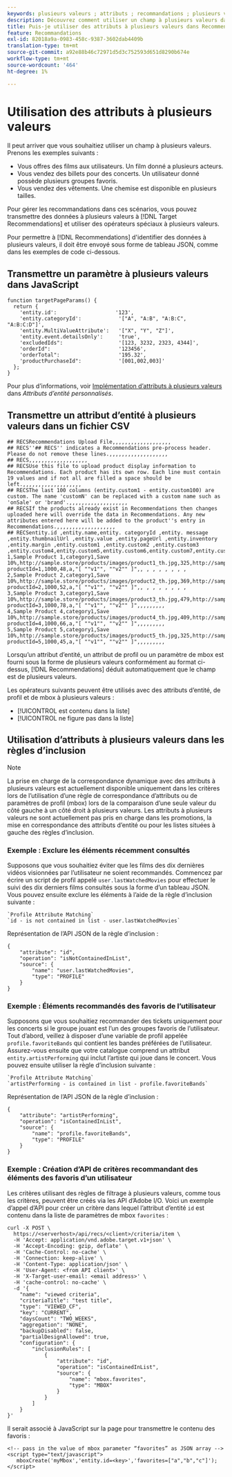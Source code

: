 ```yaml
---
keywords: plusieurs valeurs ; attributs ; recommandations ; plusieurs valeurs ; plusieurs valeurs ; plusieurs valeurs
description: Découvrez comment utiliser un champ à plusieurs valeurs dans Adobe [!DNL Target] Recommendations à l’aide d’opérateurs spéciaux à plusieurs valeurs, par exemple lorsque vous recommandez des films avec plusieurs acteurs.
title: Puis-je utiliser des attributs à plusieurs valeurs dans Recommendations ?
feature: Recommandations
exl-id: 82018a9a-0983-458c-9387-3602dab4409b
translation-type: tm+mt
source-git-commit: a92e88b46c72971d5d3c752593d651d8290b674e
workflow-type: tm+mt
source-wordcount: '464'
ht-degree: 1%

---
```


# Utilisation des attributs à plusieurs valeurs

Il peut arriver que vous souhaitiez utiliser un champ à plusieurs valeurs. Prenons les exemples suivants :

* Vous offres des films aux utilisateurs. Un film donné a plusieurs acteurs.
* Vous vendez des billets pour des concerts. Un utilisateur donné possède plusieurs groupes favoris.
* Vous vendez des vêtements. Une chemise est disponible en plusieurs tailles.

Pour gérer les recommandations dans ces scénarios, vous pouvez transmettre des données à plusieurs valeurs à [!DNL Target Recommendations] et utiliser des opérateurs spéciaux à plusieurs valeurs.

Pour permettre à [!DNL Recommendations] d&#39;identifier des données à plusieurs valeurs, il doit être envoyé sous forme de tableau JSON, comme dans les exemples de code ci-dessous.

## Transmettre un paramètre à plusieurs valeurs dans JavaScript

```
function targetPageParams() { 
  return { 
    'entity.id':                   '123', 
    'entity.categoryId':            '["A", "A:B", "A:B:C", "A:B:C:D"]',        
    'entity.MultiValueAttribute':   '["X", "Y", "Z"]', 
    'entity.event.detailsOnly':     'true', 
    'excludedIds":                  '[123, 3232, 2323, 4344]', 
    'orderId":                      '123456', 
    'orderTotal":                   '195.32', 
    'productPurchaseId":            '[001,002,003]' 
  }; 
}
```

Pour plus d’informations, voir [Implémentation d’attributs à plusieurs valeurs](/help/c-recommendations/c-products/custom-entity-attributes.md#section_80FEFE49E8AF415D99B739AA3CBA2A14) dans *Attributs d’entité personnalisés*.

## Transmettre un attribut d’entité à plusieurs valeurs dans un fichier CSV

```
## RECSRecommendations Upload File,,,,,,,,,,,,,,,,,,,
## RECS''## RECS'' indicates a Recommendations pre-process header. Please do not remove these lines.,,,,,,,,,,,,,,,,,,,
## RECS,,,,,,,,,,,,,,,,,,,
## RECSUse this file to upload product display information to Recommendations. Each product has its own row. Each line must contain 19 values and if not all are filled a space should be left.,,,,,,,,,,,,,,,,,,,
## RECSThe last 100 columns (entity.custom1 - entity.custom100) are custom. The name 'customN' can be replaced with a custom name such as 'onSale' or 'brand'.,,,,,,,,,,,,,,,,,,,
## RECSIf the products already exist in Recommendations then changes uploaded here will override the data in Recommendations. Any new attributes entered here will be added to the product''s entry in Recommendations.,,,,,,,,,,,,,,,,,,,
## RECSentity.id ,entity.name,entity. categoryId ,entity. message ,entity.thumbnailUrl ,entity.value ,entity.pageUrl ,entity.inventory ,entity.margin ,entity.custom1 ,entity.custom2 ,entity.custom3 ,entity.custom4,entity.custom5,entity.custom6,entity.custom7,entity.custom8,entity.custom9,entity.custom10,
1,Sample Product 1,category1,Save 10%,http://sample.store/products/images/product1_th.jpg,325,http://sample.store/products/product_detail.jsp?productId=1,1000,48,a,"[ ""v1"", ""v2"" ]",, , , , , , , ,
2,Sample Product 2,category1,Save 10%,http://sample.store/products/images/product2_th.jpg,369,http://sample.store/products/product_detail.jsp?productId=2,1000,52,a,"[ ""v1"", ""v2"" ]",, , , , , , , ,
3,Sample Product 3,category1,Save 10%,http://sample.store/products/images/product3_th.jpg,479,http://sample.store/products/product_detail.jsp?productId=3,1000,78,a,"[ ""v1"", ""v2"" ]",,,,,,,,,
4,Sample Product 4,category1,Save 10%,http://sample.store/products/images/product4_th.jpg,409,http://sample.store/products/product_detail.jsp?productId=4,1000,66,a,"[ ""v1"", ""v2"" ]",,,,,,,,,
5,Sample Product 5,category1,Save 10%,http://sample.store/products/images/product5_th.jpg,325,http://sample.store/products/product_detail.jsp?productId=5,1000,45,a,"[ ""v1"", ""v2"" ]",,,,,,,,, 
```

Lorsqu’un attribut d’entité, un attribut de profil ou un paramètre de mbox est fourni sous la forme de plusieurs valeurs conformément au format ci-dessus, [!DNL Recommendations] déduit automatiquement que le champ est de plusieurs valeurs.

Les opérateurs suivants peuvent être utilisés avec des attributs d’entité, de profil et de mbox à plusieurs valeurs :

* [!UICONTROL est contenu dans la liste]
* [!UICONTROL ne figure pas dans la liste]

## Utilisation d’attributs à plusieurs valeurs dans les règles d’inclusion

>[!NOTE]
>
>La prise en charge de la correspondance dynamique avec des attributs à plusieurs valeurs est actuellement disponible uniquement dans les critères lors de l’utilisation d’une règle de correspondance d’attributs ou de paramètres de profil (mbox) lors de la comparaison d’une seule valeur du côté gauche à un côté droit à plusieurs valeurs. Les attributs à plusieurs valeurs ne sont actuellement pas pris en charge dans les promotions, la mise en correspondance des attributs d’entité ou pour les listes situées à gauche des règles d’inclusion.

### Exemple : Exclure les éléments récemment consultés

Supposons que vous souhaitiez éviter que les films des dix dernières vidéos visionnées par l’utilisateur ne soient recommandés. Commencez par écrire un script de profil appelé `user.lastWatchedMovies` pour effectuer le suivi des dix derniers films consultés sous la forme d’un tableau JSON. Vous pouvez ensuite exclure les éléments à l’aide de la règle d’inclusion suivante :

```
`Profile Attribute Matching`
`id - is not contained in list - user.lastWatchedMovies`
```

Représentation de l’API JSON de la règle d’inclusion :

```
{
    "attribute": "id",
    "operation": "isNotContainedInList",
    "source": {
        "name": "user.lastWatchedMovies",
        "type": "PROFILE"
    }
} 
```

### Exemple : Éléments recommandés des favoris de l’utilisateur

Supposons que vous souhaitiez recommander des tickets uniquement pour les concerts si le groupe jouant est l’un des groupes favoris de l’utilisateur. Tout d’abord, veillez à disposer d’une variable de profil appelée `profile.favoriteBands` qui contient les bandes préférées de l’utilisateur. Assurez-vous ensuite que votre catalogue comprend un attribut `entity.artistPerforming` qui inclut l’artiste qui joue dans le concert. Vous pouvez ensuite utiliser la règle d’inclusion suivante :

```
`Profile Attribute Matching`
`artistPerforming - is contained in list - profile.favoriteBands`
```

Représentation de l’API JSON de la règle d’inclusion :

```
{
    "attribute": "artistPerforming",
    "operation": "isContainedInList",
    "source": {
        "name": "profile.favoriteBands",
        "type": "PROFILE"
    }
}
```

### Exemple : Création d’API de critères recommandant des éléments des favoris d’un utilisateur

Les critères utilisant des règles de filtrage à plusieurs valeurs, comme tous les critères, peuvent être créés via les API d’Adobe I/O. Voici un exemple d’appel d’API pour créer un critère dans lequel l’attribut d’entité `id` est contenu dans la liste de paramètres de mbox `favorites` :

```
curl -X POST \
  https://<serverhost>/api/recs/<client>/criteria/item \
  -H 'Accept: application/vnd.adobe.target.v1+json' \
  -H 'Accept-Encoding: gzip, deflate' \
  -H 'Cache-Control: no-cache' \
  -H 'Connection: keep-alive' \
  -H 'Content-Type: application/json' \
  -H 'User-Agent: <from API client>' \
  -H 'X-Target-user-email: <email address>' \
  -H 'cache-control: no-cache' \
  -d '{
    "name": "viewed criteria",
    "criteriaTitle": "test title",
    "type": "VIEWED_CF",
    "key": "CURRENT",
    "daysCount": "TWO_WEEKS",
    "aggregation": "NONE",
    "backupDisabled": false,
    "partialDesignAllowed": true,
    "configuration": {
        "inclusionRules": [
            {
                "attribute": "id",
                "operation": "isContainedInList",
                "source": {
                    "name": "mbox.favorites",
                    "type": "MBOX"
                }
            }
        ]
    }
}'
```

Il serait associé à JavaScript sur la page pour transmettre le contenu des favoris :

```
<!-- pass in the value of mbox parameter “favorites” as JSON array -->
<script type="text/javascript">
   mboxCreate('myMbox','entity.id=<key>','favorites=["a","b","c"]');
</script>
```
